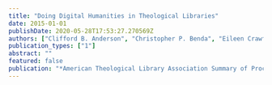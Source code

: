 ```yaml
---
title: "Doing Digital Humanities in Theological Libraries"
date: 2015-01-01
publishDate: 2020-05-28T17:53:27.270569Z
authors: ["Clifford B. Anderson", "Christopher P. Benda", "Eileen Crawford"]
publication_types: ["1"]
abstract: ""
featured: false
publication: "*American Theological Library Association Summary of Proceedings*"
---
```


